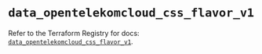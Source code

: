 # `data_opentelekomcloud_css_flavor_v1`

Refer to the Terraform Registry for docs: [`data_opentelekomcloud_css_flavor_v1`](https://registry.terraform.io/providers/opentelekomcloud/opentelekomcloud/1.36.10/docs/data-sources/css_flavor_v1).
